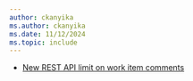 ```yaml
---
author: ckanyika
ms.author: ckanyika
ms.date: 11/12/2024
ms.topic: include
---
```


- [New REST API limit on work item comments](#new-rest-api-limit-on-work-item-comments)
